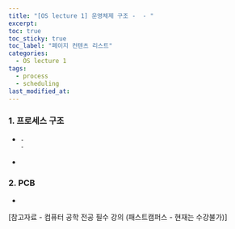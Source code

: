 ```yaml
---
title: "[OS lecture 1] 운영체제 구조 -  - "
excerpt:
toc: true
toc_sticky: true
toc_label: "페이지 컨텐츠 리스트"
categories:
  - OS lecture 1
tags:
  - process
  - scheduling
last_modified_at:
---
```


### **1. 프로세스 구조**

-     -
      -

-

### **2. PCB**

-

[참고자료 - 컴퓨터 공학 전공 필수 강의 (패스트캠퍼스 - 현재는 수강불가)]
